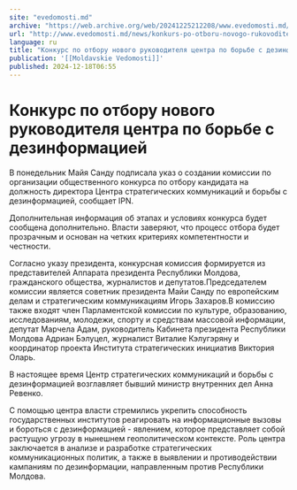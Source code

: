 ```yaml
---
site: "evedomosti.md"
archive: "https://web.archive.org/web/20241225212208/www.evedomosti.md/news/konkurs-po-otboru-novogo-rukovoditelya-centra-po-borbe-s-dez"
url: "http://www.evedomosti.md/news/konkurs-po-otboru-novogo-rukovoditelya-centra-po-borbe-s-dez"
language: ru
title: "Конкурс по отбору нового руководителя центра по борьбе с дезинформацией"
publication: '[[Moldavskie Vedomosti]]'
published: 2024-12-18T06:55
---
```


# Конкурс по отбору нового руководителя центра по борьбе с дезинформацией

В понедельник Майя Санду подписала указ о создании комиссии по организации общественного конкурса по отбору кандидата на должность директора Центра стратегических коммуникаций и борьбы с дезинформацией, сообщает IPN.

Дополнительная информация об этапах и условиях конкурса будет сообщена дополнительно. Власти заверяют, что процесс отбора будет прозрачным и основан на четких критериях компетентности и честности.

Согласно указу президента, конкурсная комиссия формируется из представителей Аппарата президента Республики Молдова, гражданского общества, журналистов и депутатов.Председателем комиссии является советник президента Майи Санду по европейским делам и стратегическим коммуникациям Игорь Захаров.В комиссию также входят член Парламентской комиссии по культуре, образованию, исследованиям, молодежи, спорту и средствам массовой информации, депутат Марчела Адам, руководитель Кабинета президента Республики Молдова Адриан Бэлуцел, журналист Виталие Кэлугэряну и координатор проекта Института стратегических инициатив Виктория Оларь.

В настоящее время Центр стратегических коммуникаций и борьбы с дезинформацией возглавляет бывший министр внутренних дел Анна Ревенко.

С помощью центра власти стремились укрепить способность государственных институтов реагировать на информационные вызовы и бороться с дезинформацией - явлением, которое представляет собой растущую угрозу в нынешнем геополитическом контексте. Роль центра заключается в анализе и разработке стратегических коммуникационных политик, а также в выявлении и противодействии кампаниям по дезинформации, направленным против Республики Молдова.